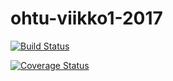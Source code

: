 # ohtu-viikko1-2017

[![Build Status](https://travis-ci.org/kalleprkl/ohtu-viikko1.svg?branch=master)](https://travis-ci.org/kalleprkl/ohtu-viikko1)

[![Coverage Status](https://coveralls.io/repos/github/kalleprkl/ohtu-viikko1/badge.svg?branch=master)](https://coveralls.io/github/kalleprkl/ohtu-viikko1?branch=master)
